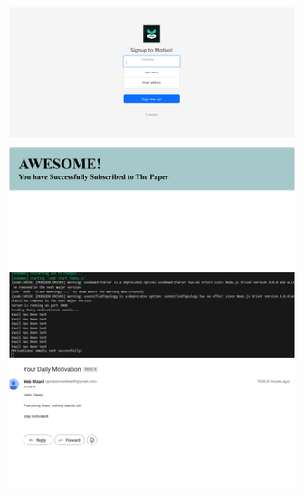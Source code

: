 
![D1](https://github.com/Dileep9123/mail-motivo/blob/main/Screenshot%202024-11-12%20102613.png)

![D2](https://github.com/Dileep9123/mail-motivo/blob/main/Screenshot%202024-11-12%20102646.png)
![D3](https://github.com/Dileep9123/mail-motivo/blob/main/Screenshot%202024-11-12%20102839.png)
![D4](https://github.com/Dileep9123/mail-motivo/blob/main/Screenshot%202024-11-12%20102859.png)

